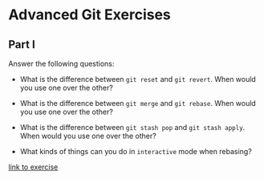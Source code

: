 # Advanced Git Exercises

## Part I

Answer the following questions:

- What is the difference between `git reset` and `git revert`. When would you use one over the other?

- What is the difference between `git merge` and `git rebase`. When would you use one over the other?

- What is the difference between `git stash pop` and `git stash apply`. When would you use one over the other?

- What kinds of things can you do in `interactive` mode when rebasing?

[link to exercise](https://inf-paces-school.netlify.app/courses/git/git-github-advanced-git-exercises.html)

